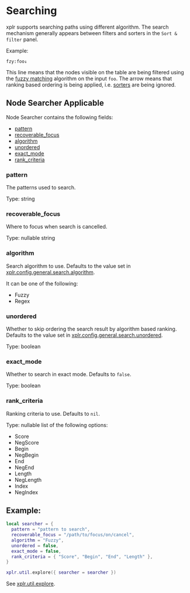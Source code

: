 # Searching

xplr supports searching paths using different algorithm. The search mechanism
generally appears between filters and sorters in the `Sort & filter` panel.

Example:

```
fzy:foo↓
```

This line means that the nodes visible on the table are being filtered using the
[fuzzy matching][1] algorithm on the input `foo`. The arrow means that ranking based
ordering is being applied, i.e. [sorters][2] are being ignored.

## Node Searcher Applicable

Node Searcher contains the following fields:

- [pattern][3]
- [recoverable_focus][4]
- [algorithm][5]
- [unordered][7]
- [exact_mode][10]
- [rank_criteria][11]

### pattern

The patterns used to search.

Type: string

### recoverable_focus

Where to focus when search is cancelled.

Type: nullable string

### algorithm

Search algorithm to use. Defaults to the value set in
[xplr.config.general.search.algorithm][8].

It can be one of the following:

- Fuzzy
- Regex

### unordered

Whether to skip ordering the search result by algorithm based ranking. Defaults
to the value set in [xplr.config.general.search.unordered][9].

Type: boolean

### exact_mode

Whether to search in exact mode. Defaults to `false`.

Type: boolean

### rank_criteria

Ranking criteria to use. Defaults to `nil`.

Type: nullable list of the following options:

- Score
- NegScore
- Begin
- NegBegin
- End
- NegEnd
- Length
- NegLength
- Index
- NegIndex

## Example:

```lua
local searcher = {
  pattern = "pattern to search",
  recoverable_focus = "/path/to/focus/on/cancel",
  algorithm = "Fuzzy",
  unordered = false,
  exact_mode = false,
  rank_criteria = { "Score", "Begin", "End", "Length" },
}

xplr.util.explore({ searcher = searcher })
```

See [xplr.util.explore][6].

[1]: https://en.wikipedia.org/wiki/Approximate_string_matching
[2]: sorting.md
[3]: #pattern
[4]: #recoverable_focus
[5]: #algorithm
[6]: xplr.util.md#xplrutilexplore
[7]: #unordered
[8]: general-config.md#xplrconfiggeneralsearchalgorithm
[9]: general-config.md#xplrconfiggeneralsearchunordered
[10]: #exact_mode
[11]: #rank_criteria
